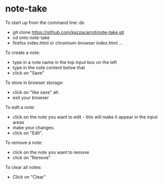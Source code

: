 # note-take

To start up from the command line:
do
- git clone https://github.com/kazzacarrot/note-take.git 
- cd onto note-take
- firefox index.html or chromium-browser index.html ...

To create a note:
- type in a note name in the top input box on the left
- type in the note content below that
- click on "Save"

To store in browser storage:
- click on "like save"
alt.
- exit your browser

To edit a note:
- click on the note you want to edit - this will make it appear in the input areas
- make your changes.
- click on "Edit".

To remove a note:
- click on the note you want to remove
- click on "Remove"

To clear all notes:
- Click on "Clear"

